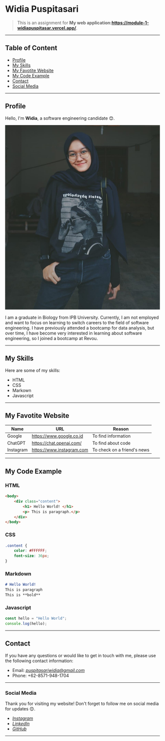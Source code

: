# **Widia Puspitasari**


>This is an assignment for **My web application:https://module-1-widiapuspitasar.vercel.app/**.
---

## Table of Content
- [Profile](#profile)
- [My Skills](#my-skills)
- [My Favotite Website](#my-favorite-website)
- [My Code Example](#my-code-example)
- [Contact](#contact)
- [Social Media](#social-media)

---

## Profile
Hello, I'm **Widia**, a software engineering candidate 😊.

![Widia Photo](assets\img.jpeg)

I am a graduate in Biology from IPB University. Currently, I am not employed and want to focus on learning to switch careers to the field of software engineering. I have previously attended a bootcamp for data analysis, but over time, I have become very interested in learning about software engineering, so I joined a bootcamp at Revou.

---

## My Skills
Here are some of my skills:
- HTML
- CSS
- Markown
- Javascript

---

## My Favotite Website

| Name      | URL                         | Reason                      |
| ------    | --------------------------- | ----------------------------|
| Google    | <https://www.google.co.id>  | To find information         |
| ChatGPT   | <https://chat.openai.com/>  | To find about code          |
| Instagram | <https://www.instagram.com> | To check on a friend's news |
---

## My Code Example

### HTML
```html
<body>
    <div class="content">
        <h1> Hello World! </h1>
        <p> This is paragraph.</p>
    </div>
</body>
```
### CSS
```css
.content {
    color: #FFFFFF;
    font-size: 36px;
}
```

### Markdown
```markdown
# Hello World!
This is paragraph
This is **bold**
```

### Javascript
```javascript
const hello = "Hello World";
console.log(hello);
```

---



## Contact
If you have any questions or would like to get in touch with me, please use the following contact information:

- Email: [*puspitasariwidia@gmail.com*](mailto:puspitasariwidia@gmail.com)
- Phone: +62-8571-948-1704

---

### Social Media
Thank you for visiting my website! Don't forget to follow me on social media for updates 😊.

- [*Instagram*](https://www.instagram.com/*widiapuspitasar/)
- [*LinkedIn*](https://www.linkedin.com/in/widiapuspitasari)
- [*GitHub*](https://github.com/widiapuspitasar)

---
